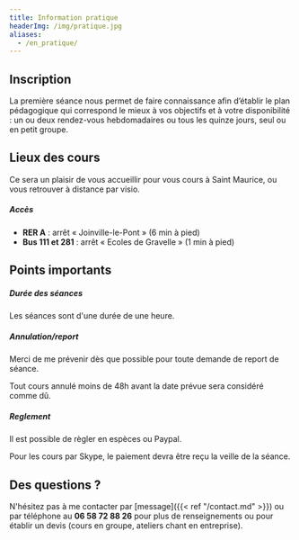 ```yaml
---
title: Information pratique
headerImg: /img/pratique.jpg
aliases:
  - /en_pratique/
---
```


## Inscription 

La première séance nous permet de faire connaissance afin d’établir le plan pédagogique qui correspond le mieux à vos objectifs et à votre disponibilité : un ou deux rendez-vous hebdomadaires ou tous les quinze jours, seul ou en petit groupe.

## Lieux des cours 

Ce sera un plaisir de vous accueillir pour vous cours à Saint Maurice, ou vous retrouver à distance par visio.

##### Accès

- **RER A** : arrêt « Joinville-le-Pont » (6 min à pied)
- **Bus 111 et 281** : arrêt « Ecoles de Gravelle » (1 min à pied)


## Points importants

##### Durée des séances
 
Les séances sont d'une durée de une heure. 

##### Annulation/report

Merci de me prévenir dès que possible pour toute demande de report de séance. 

Tout cours annulé moins de 48h avant la date prévue sera considéré comme dû.

##### Reglement

Il est possible de règler en espèces ou Paypal. 

Pour les cours par Skype, le paiement devra être reçu la veille de la séance.

## Des questions ?

N'hésitez pas à me contacter par [message]({{< ref "/contact.md" >}}) ou par téléphone au **06 58 72 88 26** pour plus de renseignements ou pour établir un devis (cours en groupe, ateliers chant en entreprise).

